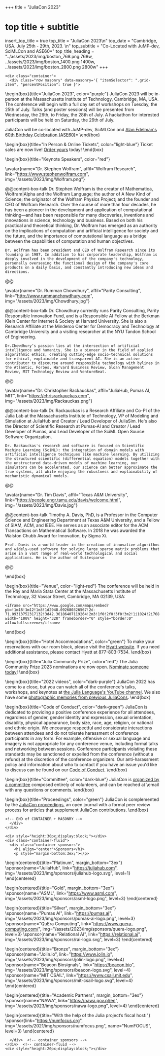 +++
title = "JuliaCon 2023"

# top title + subtitle
insert_top_title = true
top_title = "JuliaCon 2023\n"
top_date = "Cambridge, USA. July 25th - 29th, 2023. \n"
top_subtitle = "Co-Located with JuMP-dev, SciMLCon and ASE60*"
top_title_heading = "../assets/2023/img/boston_768.png 768w, ../assets/2023/img/boston_1400.png 1400w, ../assets/2023/img/boston_2800.png 2800w"
+++

~~~
<div class="container">
  <div class="row masonry" data-masonry='{ "itemSelector": ".grid-item", "percentPosition": true }'>
~~~

\begin{box}{title="JuliaCon 2023", color="purple"}
JuliaCon 2023 will be in-person at the Massachusetts Institute of Technology, Cambridge, MA, USA. The conference will begin with a full day set of workshops on Tuesday, the 25th of July. Talks (and poster sessions) will be presented from Wednesday, the 26th, to Friday, the 28th of July. A hackathon for interested participants will be held on Saturday, the 29th of July.

JuliaCon will be co-located with JuMP-dev, SciMLCon and [Alan Edelman's 60th Birthday Celebration (ASE60)](https://math.mit.edu/events/ase60celebration/)*
\end{box}

\begin{box}{title="In Person & Online Tickets", color="light-blue"}
  Ticket sales are now live! [Order yours](/2023/tickets/) today!
\end{box}

\begin{box}{title="Keynote Speakers", color="red"}

  \avatar{name="Dr. Stephen Wolfram", affil="Wolfram Research", link="https://www.stephenwolfram.com", img="/assets/2023/img/Wolfram.png"}

  @@content-box-talk
    Dr. Stephen Wolfram is the creator of Mathematica, Wolfram|Alpha and the Wolfram Language; the author of A New Kind of Science; the originator of the Wolfram Physics Project; and the founder and CEO of Wolfram Research. Over the course of more than four decades, he has been a pioneer in the development and application of computational thinking—and has been responsible for many discoveries, inventions and innovations in science, technology and business.  Based on both his practical and theoretical thinking, Dr. Wolfram has emerged as an authority on the implications of computation and artificial intelligence for society and the future, and the importance of computational language as a bridge between the capabilities of computation and human objectives.

    Dr. Wolfram has been president and CEO of Wolfram Research since its founding in 1987. In addition to his corporate leadership, Wolfram is deeply involved in the development of the company's technology, personally overseeing the functional design of the company's core products on a daily basis, and constantly introducing new ideas and directions.
  @@

  \avatar{name="Dr. Rumman Chowdhury", affil="Parity Consulting", link="http://www.rummanchowdhury.com", img="/assets/2023/img/Chowdhury.jpg"}

  @@content-box-talk
    Dr. Chowdhury currently runs Parity Consulting, Parity Responsible Innovation Fund, and is a Responsible AI Fellow at the Berkman Klein Center for Internet & Society at Harvard University. She is also a Research Affiliate at the Minderoo Center for Democracy and Technology at Cambridge University and a visiting researcher at the NYU Tandon School of Engineering.

    Dr.Chowdhury’s passion lies at the intersection of artificial intelligence and humanity. She is a pioneer in the field of applied algorithmic ethics, creating cutting-edge socio-technical solutions for ethical, explainable and transparent AI. She is an active contributor to discourse around responsible technology with bylines in the Atlantic, Forbes, Harvard Business Review, Sloan Management Review, MIT Technology Review and VentureBeat.
  @@

  \avatar{name="Dr. Christopher Rackauckas", affil="JuliaHub, Pumas AI, MIT", link="https://chrisrackauckas.com", img="/assets/2023/img/Rackauckas.png"}

  @@content-box-talk
    Dr. Rackauckas is a Research Affiliate and Co-PI of the Julia Lab at the Massachusetts Institute of Technology, VP of Modeling and Simulation at JuliaHub and Creator / Lead Developer of JuliaSim. He's also the Director of Scientific Research at Pumas-AI and Creator / Lead Developer of Pumas, and Lead Developer of the SciML Open Source Software Organization.

    Dr. Rackauckas's research and software is focused on Scientific Machine Learning (SciML): the integration of domain models with artificial intelligence techniques like machine learning. By utilizing the structured scientific (differential equation) models together with the unstructured data-driven models of machine learning, our simulators can be accelerated, our science can better approximate the true systems, all while enjoying the robustness and explainability of mechanistic dynamical models.
  @@

  \avatar{name="Dr. Tim Davis", affil="Texas A&M University", link="https://people.engr.tamu.edu/davis/welcome.html", img="/assets/2023/img/Davis.jpg"}

  @@content-box-talk
    Timothy A. Davis, PhD, is a Professor in the Computer Science and Engineering Department at Texas A&M University, and a Fellow of SIAM, ACM, and IEEE.  He serves as an associate editor for the ACM Transactions on Mathematical Software.  In 2018 he was awarded the Walston Chubb Award for Innovation, by Sigma Xi.

    Prof. Davis is a world leader in the creation of innovative algorithms and widely-used software for solving large sparse matrix problems that arise in a vast range of real-world technological and social applications. He is the author of Suitesparse
  @@

\end{box}

\begin{box}{title="Venue", color="light-red"}
  The conference will be held in the Ray and Maria Stata Center at the Massachusetts Institute of Technology, 32 Vassar Street, Cambridge, MA 02139, USA:

  ~~~
  <iframe src="https://www.google.com/maps/embed?pb=!1m18!1m12!1m3!1d2948.092680326567!2d-71.09313752317132!3d42.36186407119264!2m3!1f0!2f0!3f0!3m2!1i1024!2i768!4f13.1!3m3!1m2!1s0x89e370a95cb1e19b%3A0xa9dc1ab3c8bedd1e!2sRay%20and%20Maria%20Stata%20Center!5e0!3m2!1sen!2sus!4v1683675736967!5m2!1sen!2sus" width="100%" height="320" frameborder="0" style="border:0" allowfullscreen></iframe>
  ~~~
\end{box}

\begin{box}{title="Hotel Accommodations", color="green"}
  To make your reservations with our room block, please visit the [Hyatt website](https://www.hyatt.com/en-US/group-booking/BOSRC/G-NUMF).
  If you need additional assistance, please contact Hyatt at 877-803-7534.
\end{box}

\begin{box}{title="Julia Community Prize", color="red"}
  The Julia Community Prize 2023 nominations are now open. [Nominate someone today](https://forms.gle/4oUEh3H5BRJo45nn7)!
\end{box}

\begin{box}{title="2022 videos", color="dark-purple"}
  JuliaCon 2022 has come to a close, but you can watch all of the conference's talks, workshops, and keynotes at [the Julia Language's YouTube channel](https://www.youtube.com/playlist?list=PLP8iPy9hna6TRg6qJaBLJ-FRMi9Cp7gSX). We also have some [photographic memories from previous JuliaCons](memories/).
\end{box}

\begin{box}{title="Code of Conduct", color="dark-green"}
  JuliaCon is dedicated to providing a positive conference experience for all attendees, regardless of gender, gender identity and expression, sexual orientation, disability, physical appearance, body size, race, age, religion, or national and ethnic origin.
  We encourage respectful and considerate interactions between attendees and do not tolerate harassment of conference participants in any form.
  For example, offensive or sexual language and imagery is not appropriate for any conference venue, including formal talks and networking between sessions.
  Conference  participants violating these standards may be sanctioned or expelled from the conference (without a refund) at the discretion of the conference organizers.
  Our anti-harassment policy and information about who to contact if you have an issue you'd like to discuss can be found on our [Code of Conduct](/2022/coc/).
\end{box}

\begin{box}{title="Committee", color="dark-blue"}
  JuliaCon is [organized by a committee](/2023/committee/) composed entirely of volunteers, and can be reached at \email with any questions or comments.
\end{box}

\begin{box}{title="Proceedings", color="green"}
  JuliaCon is complemented by the [JuliaCon proceedings](https://proceedings.juliacon.org), an open journal with a formal peer review process for articles that supplement JuliaCon contributions.
\end{box}


~~~
<!-- END of CONTAINER + MASONRY -->
  </div>
</div>
~~~


~~~
<div style="height:30px;display:block;"></div>
<div class="container-fluid">
  <div class="container sponsors">
    <h1 align="center">Sponsors</h1>
    <p style="margin-bottom:3ex;"></p>
~~~

\begin{centered}{title="Platinum", margin_bottom="3ex"}
  \sponsor{name="JuliaHub", link="https://juliahub.com", img="/assets/2023/img/sponsors/juliahub-logo.svg", level=1}
\end{centered}

\begin{centered}{title="Gold", margin_bottom="3ex"}
  \sponsor{name="ASML", link="https://www.asml.com", img="/assets/2023/img/sponsors/asml-logo.png", level=3}
\end{centered}

\begin{centered}{title="Silver", margin_bottom="3ex"}
  \sponsor{name="Pumas AI", link="https://pumas.ai", img="/assets/2023/img/sponsors/pumas-ai-logo.png", level=3}
  \sponsor{name="QuEra Computing", link="https://www.quera-computing.com/", img="/assets/2023/img/sponsors/quera-logo.png", level=3}
  \sponsor{name="Relational AI", link="https://relational.ai", img="/assets/2023/img/sponsors/rai-logo.svg", level=3}
\end{centered}

\begin{centered}{title="Bronze", margin_bottom="3ex"}
  \sponsor{name="Jolin.io", link="https://www.jolin.io", img="/assets/2023/img/sponsors/jolin-logo.png", level=4}
  \sponsor{name="Beacon Biosignals", link="https://beacon.bio", img="/assets/2023/img/sponsors/beacon-logo.svg", level=4}
  \sponsor{name="MIT CSAIL", link="https://www.csail.mit.edu", img="/assets/2023/img/sponsors/mit-csail-logo.svg", level=4}
\end{centered}

\begin{centered}{title="Academic Partners", margin_bottom="3ex"}
  \sponsor{name="NAWA", link="https://nawa.gov.pl/en", img="/assets/2023/img/sponsors/nawa-logo.png", level=4}
\end{centered}

\begin{centered}{title="With the help of the Julia project’s fiscal host:"}
  \sponsor{link="https://numfocus.org", img="/assets/2021/img/sponsors/numfocus.png", name="NumFOCUS", level=3}
\end{centered}

~~~
  </div>  <!-- container sponsors -->
</div>  <!-- container-fluid -->
<div style="height:20px;display:block;"></div>
~~~
